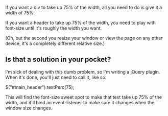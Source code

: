 If you want a div to take up 75% of the width, all you need to do is give it a width of 75%.

If you want a header to take up 75% of the width, you need to play with font-size until it's roughly the width you want.

(Oh, but the second you resize your window or view the page on any other device, it's a completely different relative size.)

<h2>Is that a solution in your pocket?</h2>
I'm sick of dealing with this dumb problem, so I'm writing a jQuery plugin. When it's done, you'll just need to call it, like so:

$("#main_header").textPerc(75);

This will find the font-size sweet spot to make that text take up 75% of the width, and it'll bind an event-listener to make sure it changes when the window size changes.
